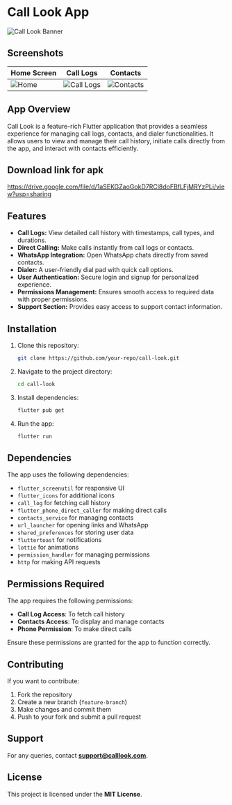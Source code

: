 # Call Look App

![Call Look Banner](screenshots/banner.png)

## Screenshots
| Home Screen | Call Logs | Contacts |
|------------|------------|------------|
| ![Home](screenshots/home.png) | ![Call Logs](screenshots/call_logs.png) | ![Contacts](screenshots/contacts.png) |

## App Overview
Call Look is a feature-rich Flutter application that provides a seamless experience for managing call logs, contacts, and dialer functionalities. It allows users to view and manage their call history, initiate calls directly from the app, and interact with contacts efficiently.

## Download link for apk
https://drive.google.com/file/d/1aSEKGZaoGokD7RCl8doFBfLFjMRYzPLi/view?usp=sharing

## Features
- **Call Logs:** View detailed call history with timestamps, call types, and durations.
- **Direct Calling:** Make calls instantly from call logs or contacts.
- **WhatsApp Integration:** Open WhatsApp chats directly from saved contacts.
- **Dialer:** A user-friendly dial pad with quick call options.
- **User Authentication:** Secure login and signup for personalized experience.
- **Permissions Management:** Ensures smooth access to required data with proper permissions.
- **Support Section:** Provides easy access to support contact information.

## Installation
1. Clone this repository:
   ```sh
   git clone https://github.com/your-repo/call-look.git
   ```
2. Navigate to the project directory:
   ```sh
   cd call-look
   ```
3. Install dependencies:
   ```sh
   flutter pub get
   ```
4. Run the app:
   ```sh
   flutter run
   ```

## Dependencies
The app uses the following dependencies:
- `flutter_screenutil` for responsive UI
- `flutter_icons` for additional icons
- `call_log` for fetching call history
- `flutter_phone_direct_caller` for making direct calls
- `contacts_service` for managing contacts
- `url_launcher` for opening links and WhatsApp
- `shared_preferences` for storing user data
- `fluttertoast` for notifications
- `lottie` for animations
- `permission_handler` for managing permissions
- `http` for making API requests

## Permissions Required
The app requires the following permissions:
- **Call Log Access**: To fetch call history
- **Contacts Access**: To display and manage contacts
- **Phone Permission**: To make direct calls

Ensure these permissions are granted for the app to function correctly.

## Contributing
If you want to contribute:
1. Fork the repository
2. Create a new branch (`feature-branch`)
3. Make changes and commit them
4. Push to your fork and submit a pull request

## Support
For any queries, contact **support@calllook.com**.

## License
This project is licensed under the **MIT License**.


